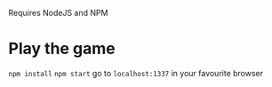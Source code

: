 Requires NodeJS and NPM

# Play the game
```npm install```
```npm start```
go to ```localhost:1337``` in your favourite browser
